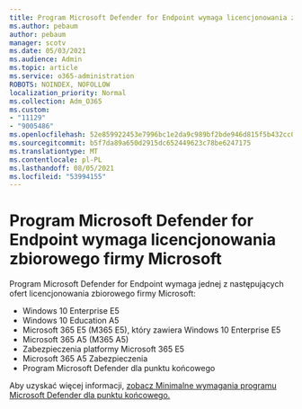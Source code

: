 ```yaml
---
title: Program Microsoft Defender for Endpoint wymaga licencjonowania zbiorowego firmy Microsoft
ms.author: pebaum
author: pebaum
manager: scotv
ms.date: 05/03/2021
ms.audience: Admin
ms.topic: article
ms.service: o365-administration
ROBOTS: NOINDEX, NOFOLLOW
localization_priority: Normal
ms.collection: Adm_O365
ms.custom:
- "11129"
- "9005486"
ms.openlocfilehash: 52e859922453e7996bc1e2da9c989bf2bde946d815f5b432cc079d94feca4b9b
ms.sourcegitcommit: b5f7da89a650d2915dc652449623c78be6247175
ms.translationtype: MT
ms.contentlocale: pl-PL
ms.lasthandoff: 08/05/2021
ms.locfileid: "53994155"
---
```

# <a name="microsoft-defender-for-endpoint-requires-microsoft-volume-licensing"></a>Program Microsoft Defender for Endpoint wymaga licencjonowania zbiorowego firmy Microsoft

Program Microsoft Defender for Endpoint wymaga jednej z następujących ofert licencjonowania zbiorowego firmy Microsoft:

- Windows 10 Enterprise E5
- Windows 10 Education A5
- Microsoft 365 E5 (M365 E5), który zawiera Windows 10 Enterprise E5
- Microsoft 365 A5 (M365 A5)
- Zabezpieczenia platformy Microsoft 365 E5
- Microsoft 365 A5 Zabezpieczenia
- Program Microsoft Defender dla punktu końcowego

Aby uzyskać więcej informacji, [zobacz Minimalne wymagania programu Microsoft Defender dla punktu końcowego.](https://docs.microsoft.com/microsoft-365/security/defender-endpoint/minimum-requirements)